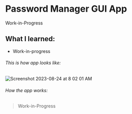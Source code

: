 # Password Manager GUI App
Work-in-Progress


## What I learned:
+ Work-in-progress


###### This is how app looks like:
![Screenshot 2023-08-24 at 8 02 01 AM](https://github.com/wanyulindev/PasswordManagerGUIApp/assets/100711672/5c686ed7-041b-4a6f-bb1e-0990865c95ad)

###### How the app works:
> Work-in-Progress
